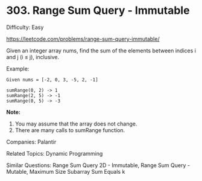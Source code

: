 # 303. Range Sum Query - Immutable

Difficulty: Easy

https://leetcode.com/problems/range-sum-query-immutable/

Given an integer array nums, find the sum of the elements between indices i and j (i ≤ j), inclusive.

Example:
```
Given nums = [-2, 0, 3, -5, 2, -1]

sumRange(0, 2) -> 1
sumRange(2, 5) -> -1
sumRange(0, 5) -> -3
```
**Note:**  
1. You may assume that the array does not change.
2. There are many calls to sumRange function.

Companies: Palantir

Related Topics: Dynamic Programming

Similar Questions: Range Sum Query 2D - Immutable, Range Sum Query - Mutable, Maximum Size Subarray Sum Equals k
